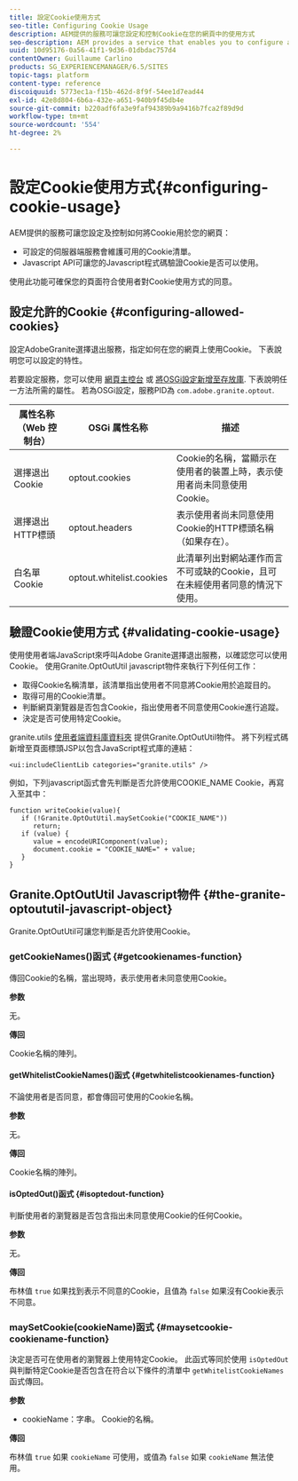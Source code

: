 ```yaml
---
title: 設定Cookie使用方式
seo-title: Configuring Cookie Usage
description: AEM提供的服務可讓您設定和控制Cookie在您的網頁中的使用方式
seo-description: AEM provides a service that enables you to configure and control how cookies are used with your web pages
uuid: 10d95176-0a56-41f1-9d36-01dbdac757d4
contentOwner: Guillaume Carlino
products: SG_EXPERIENCEMANAGER/6.5/SITES
topic-tags: platform
content-type: reference
discoiquuid: 5773ec1a-f15b-462d-8f9f-54ee1d7ead44
exl-id: 42e8d804-6b6a-432e-a651-940b9f45db4e
source-git-commit: b220adf6fa3e9faf94389b9a9416b7fca2f89d9d
workflow-type: tm+mt
source-wordcount: '554'
ht-degree: 2%

---
```


# 設定Cookie使用方式{#configuring-cookie-usage}

AEM提供的服務可讓您設定及控制如何將Cookie用於您的網頁：

* 可設定的伺服器端服務會維護可用的Cookie清單。
* Javascript API可讓您的Javascript程式碼驗證Cookie是否可以使用。

使用此功能可確保您的頁面符合使用者對Cookie使用方式的同意。

## 設定允許的Cookie {#configuring-allowed-cookies}

設定AdobeGranite選擇退出服務，指定如何在您的網頁上使用Cookie。 下表說明您可以設定的特性。

若要設定服務，您可以使用 [網頁主控台](/help/sites-deploying/configuring-osgi.md#osgi-configuration-with-the-web-console) 或 [將OSGi設定新增至存放庫](/help/sites-deploying/configuring-osgi.md#adding-a-new-configuration-to-the-repository). 下表說明任一方法所需的屬性。 若為OSGi設定，服務PID為 `com.adobe.granite.optout`.

| 属性名称（Web 控制台） | OSGi 属性名称 | 描述 |
|---|---|---|
| 選擇退出Cookie | optout.cookies | Cookie的名稱，當顯示在使用者的裝置上時，表示使用者尚未同意使用Cookie。 |
| 選擇退出HTTP標頭 | optout.headers | 表示使用者尚未同意使用Cookie的HTTP標頭名稱（如果存在）。 |
| 白名單Cookie | optout.whitelist.cookies | 此清單列出對網站運作而言不可或缺的Cookie，且可在未經使用者同意的情況下使用。 |

## 驗證Cookie使用方式 {#validating-cookie-usage}

使用使用者端JavaScript來呼叫Adobe Granite選擇退出服務，以確認您可以使用Cookie。 使用Granite.OptOutUtil javascript物件來執行下列任何工作：

* 取得Cookie名稱清單，該清單指出使用者不同意將Cookie用於追蹤目的。
* 取得可用的Cookie清單。
* 判斷網頁瀏覽器是否包含Cookie，指出使用者不同意使用Cookie進行追蹤。
* 決定是否可使用特定Cookie。

granite.utils [使用者端資料庫資料夾](/help/sites-developing/clientlibs.md#referencing-client-side-libraries) 提供Granite.OptOutUtil物件。 將下列程式碼新增至頁面標頭JSP以包含JavaScript程式庫的連結：

`<ui:includeClientLib categories="granite.utils" />`

例如，下列javascript函式會先判斷是否允許使用COOKIE_NAME Cookie，再寫入至其中：

```
function writeCookie(value){
   if (!Granite.OptOutUtil.maySetCookie("COOKIE_NAME"))
      return;
   if (value) {
      value = encodeURIComponent(value);
      document.cookie = "COOKIE_NAME=" + value;
   }
}
```

## Granite.OptOutUtil Javascript物件 {#the-granite-optoututil-javascript-object}

Granite.OptOutUtil可讓您判斷是否允許使用Cookie。

### getCookieNames()函式 {#getcookienames-function}

傳回Cookie的名稱，當出現時，表示使用者未同意使用Cookie。

**参数**

无。

**傳回**

Cookie名稱的陣列。

#### getWhitelistCookieNames()函式 {#getwhitelistcookienames-function}

不論使用者是否同意，都會傳回可使用的Cookie名稱。

**参数**

无。

**傳回**

Cookie名稱的陣列。

#### isOptedOut()函式 {#isoptedout-function}

判斷使用者的瀏覽器是否包含指出未同意使用Cookie的任何Cookie。

**参数**

无。

**傳回**

布林值 `true` 如果找到表示不同意的Cookie，且值為 `false` 如果沒有Cookie表示不同意。

### maySetCookie(cookieName)函式 {#maysetcookie-cookiename-function}

決定是否可在使用者的瀏覽器上使用特定Cookie。 此函式等同於使用 `isOptedOut` 與判斷特定Cookie是否包含在符合以下條件的清單中 `getWhitelistCookieNames` 函式傳回。

**参数**

* cookieName：字串。 Cookie的名稱。

**傳回**

布林值 `true` 如果 `cookieName` 可使用，或值為 `false` 如果 `cookieName` 無法使用。
